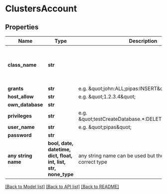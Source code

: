 # ClustersAccount


## Properties
Name | Type | Description | Notes
------------ | ------------- | ------------- | -------------
**class_name** | **str** |  | [optional]  if omitted the server will use the default value of "CmonAccount"
**grants** | **str** | e.g. \&quot;john:ALL;pipas:INSERT\&quot; | [optional] 
**host_allow** | **str** | e.g. \&quot;1.2.3.4\&quot; | [optional] 
**own_database** | **str** |  | [optional] 
**privileges** | **str** | e.g. \&quot;testCreateDatabase.*:DELETE,TRUNCATE\&quot; | [optional] 
**user_name** | **str** | e.g. \&quot;pipas\&quot; | [optional] 
**password** | **str** |  | [optional] 
**any string name** | **bool, date, datetime, dict, float, int, list, str, none_type** | any string name can be used but the value must be the correct type | [optional]

[[Back to Model list]](../README.md#documentation-for-models) [[Back to API list]](../README.md#documentation-for-api-endpoints) [[Back to README]](../README.md)


